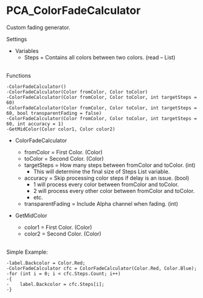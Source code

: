 # PCA_ColorFadeCalculator

Custom fading generator.

Settings

- Variables
  - Steps = Contains all colors between two colors. (read – List<Color>)
<br>
Functions
  
    -ColorFadeCalculator()
    -ColorFadeCalculator(Color fromColor, Color toColor)
    -ColorFadeCalculator(Color fromColor, Color toColor, int targetSteps = 60)
    -ColorFadeCalculator(Color fromColor, Color toColor, int targetSteps = 60, bool transparentFading = false)
    -ColorFadeCalculator(Color fromColor, Color toColor, int targetSteps = 60, int accuracy = 1)
    -GetMidColor(Color color1, Color color2)
  
- ColorFadeCalculator
  - fromColor = First Color. (Color)
  - toColor = Second Color. (Color)
  - targetSteps = How many steps between fromColor and toColor. (int)
    - This will determine the final size of Steps List variable.
  - accuracy = Skip processing color steps if delay is an issue. (bool)
    - 1 will process every color between fromColor and toColor.
    - 2 will process every other color between fromColor and toColor.
    - etc.
  - transparentFading = Include Alpha channel when fading. (int)

- GetMidColor
  - color1 = First Color. (Color)
  - color2 = Second Color. (Color)
<br>
Simple Example:
  
    -label.Backcolor = Color.Red;
    -ColorFadeCalculator cfc = ColorFadeCalculator(Color.Red, Color.Blue);
    -for (int i = 0; i < cfc.Steps.Count; i++)
    -{
    -    label.Backcolor = cfc.Steps[i];
    -}
